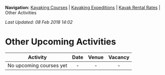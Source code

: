 **Navigation:** [Kayaking Courses](index) &#124; [Kayaking Expeditions](expedition) &#124; [Kayak Rental Rates](rental) &#124; Other Activities

_Last Updated: 08 Feb 2018 14:02_
# Other Upcoming Activities

Activity | Date | Venue | Vacancy
:---:|:---:|:---:|:---:
No upcoming courses yet|-|-|-

